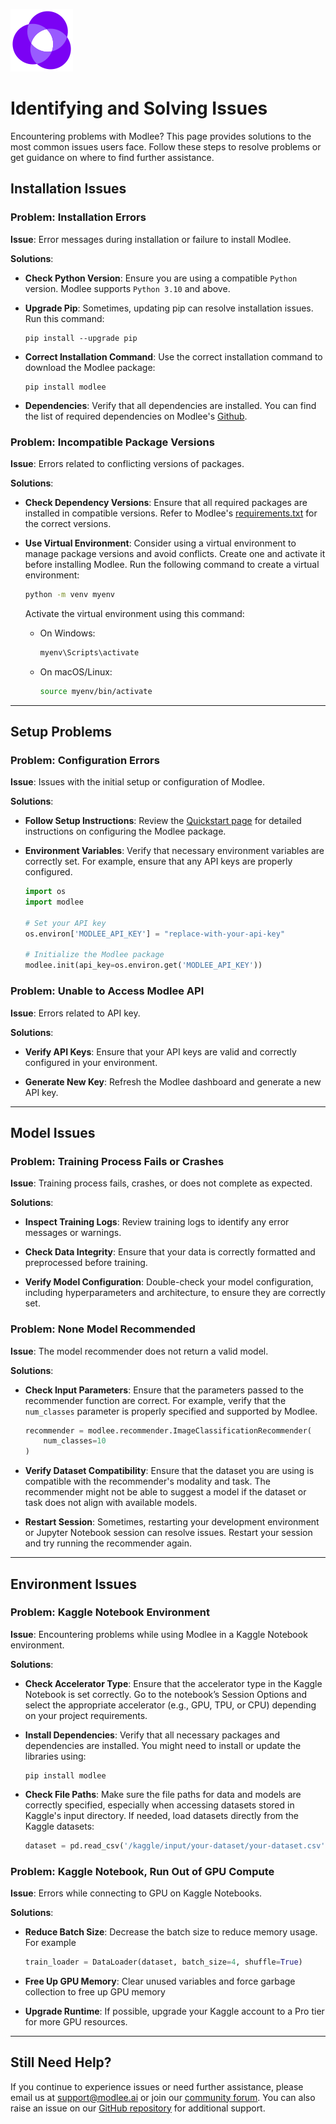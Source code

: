 ![](https://github.com/mansiagr4/gifs/raw/main/new_small_logo.svg)

# Identifying and Solving Issues

Encountering problems with Modlee? This page provides solutions to the most common issues users face. Follow these steps to resolve problems or get guidance on where to find further assistance.

## Installation Issues

### Problem: Installation Errors

**Issue**: Error messages during installation or failure to install Modlee.

**Solutions**:

- **Check Python Version**: Ensure you are using a compatible `Python` version. Modlee supports `Python 3.10` and above.
  
- **Upgrade Pip**: Sometimes, updating pip can resolve installation issues. Run this command:
  
    ```shell
    pip install --upgrade pip
    ```
  
- **Correct Installation Command**: Use the correct installation command to download the Modlee package: 
  
    ```shell
    pip install modlee
    ```
  
- **Dependencies**: Verify that all dependencies are installed. You can find the list of required dependencies on Modlee's [Github](https://github.com/modlee-ai/modlee/blob/main/requirements.txt).

### Problem: Incompatible Package Versions

**Issue**: Errors related to conflicting versions of packages.

**Solutions**:

- **Check Dependency Versions**: Ensure that all required packages are installed in compatible versions. Refer to Modlee's [requirements.txt](https://github.com/modlee-ai/modlee/blob/main/requirements.txt) for the correct versions.
  
- **Use Virtual Environment**: Consider using a virtual environment to manage package versions and avoid conflicts. Create one and activate it before installing Modlee. Run the following command to create a virtual environment:
  
    ```bash
    python -m venv myenv
    ```

    Activate the virtual environment using this command:

  - On Windows:
  
    ```bash
    myenv\Scripts\activate
    ```

  - On macOS/Linux:
  
    ```bash
    source myenv/bin/activate
    ```

---

## Setup Problems

### Problem: Configuration Errors
**Issue**: Issues with the initial setup or configuration of Modlee.

**Solutions**:
  
- **Follow Setup Instructions**: Review the [Quickstart page](https://docs.modlee.ai/README.html) for detailed instructions on configuring the Modlee package.
  
- **Environment Variables**: Verify that necessary environment variables are correctly set. For example, ensure that any API keys are properly configured.

    ```python
    import os
    import modlee

    # Set your API key
    os.environ['MODLEE_API_KEY'] = "replace-with-your-api-key"

    # Initialize the Modlee package
    modlee.init(api_key=os.environ.get('MODLEE_API_KEY'))
    ```

### Problem: Unable to Access Modlee API
**Issue**: Errors related to API key.

**Solutions**:

- **Verify API Keys**: Ensure that your API keys are valid and correctly configured in your environment.
  
- **Generate New Key**: Refresh the Modlee dashboard and generate a new API key.

---

## Model Issues

### Problem: Training Process Fails or Crashes
**Issue**: Training process fails, crashes, or does not complete as expected.

**Solutions**:

- **Inspect Training Logs**: Review training logs to identify any error messages or warnings.
  
- **Check Data Integrity**: Ensure that your data is correctly formatted and preprocessed before training.
  
- **Verify Model Configuration**: Double-check your model configuration, including hyperparameters and architecture, to ensure they are correctly set.

### Problem: None Model Recommended
**Issue**: The model recommender does not return a valid model. 

**Solutions**:

- **Check Input Parameters**: Ensure that the parameters passed to the recommender function are correct. For example, verify that the `num_classes` parameter is properly specified and supported by Modlee.
  
    ```python
    recommender = modlee.recommender.ImageClassificationRecommender(
        num_classes=10 
    )
    ```
- **Verify Dataset Compatibility**: Ensure that the dataset you are using is compatible with the recommender's modality and task. The recommender might not be able to suggest a model if the dataset or task does not align with available models.
  
- **Restart Session**: Sometimes, restarting your development environment or Jupyter Notebook session can resolve issues. Restart your session and try running the recommender again.

---

## Environment Issues

### Problem: Kaggle Notebook Environment

**Issue**: Encountering problems while using Modlee in a Kaggle Notebook environment.

**Solutions**:

- **Check Accelerator Type**: Ensure that the accelerator type in the Kaggle Notebook is set correctly. Go to the notebook’s Session Options and select the appropriate accelerator (e.g., GPU, TPU, or CPU) depending on your project requirements.

- **Install Dependencies**: Verify that all necessary packages and dependencies are installed. You might need to install or update the libraries using:
  
    ```shell
    pip install modlee
    ```
  
- **Check File Paths**: Make sure the file paths for data and models are correctly specified, especially when accessing datasets stored in Kaggle's input directory. If needed, load datasets directly from the Kaggle datasets:
  
    ```python
    dataset = pd.read_csv('/kaggle/input/your-dataset/your-dataset.csv')
    ```

### Problem: Kaggle Notebook, Run Out of GPU Compute

**Issue**: Errors while connecting to GPU on Kaggle Notebooks.

**Solutions**:

- **Reduce Batch Size**: Decrease the batch size to reduce memory usage. For example

    ```python
    train_loader = DataLoader(dataset, batch_size=4, shuffle=True)
    ```
- **Free Up GPU Memory**: Clear unused variables and force garbage collection to free up GPU memory
- **Upgrade Runtime**: If possible, upgrade your Kaggle account to a Pro tier for more GPU resources.

---

## Still Need Help?
If you continue to experience issues or need further assistance, please email us at [support@modlee.ai](support@modlee.ai) or join our [community forum](https://discord.com/invite/m8YDbWDvrF). You can also raise an issue on our [GitHub repository](https://github.com/modlee-ai/modlee/issues) for additional support.
